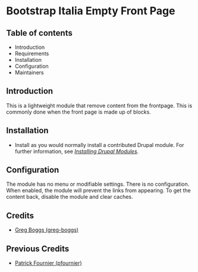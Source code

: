 # Bootstrap Italia Empty Front Page

## Table of contents

- Introduction
- Requirements
- Installation
- Configuration
- Maintainers

## Introduction

This is a lightweight module that remove content from the frontpage. This is
commonly done when the front page is made up of blocks.

## Installation

- Install as you would normally install a contributed Drupal module. For further
  information, see _[Installing Drupal Modules]_.

[Installing Drupal Modules]: https://www.drupal.org/docs/extending-drupal/installing-drupal-modules

## Configuration

The module has no menu or modifiable settings. There is no configuration. When
enabled, the module will prevent the links from appearing. To get the content
back, disable the module and clear caches.


## Credits

- [Greg Boggs (greg-boggs)](https://www.drupal.org/u/greg-boggs)

## Previous Credits
- [Patrick Fournier (pfournier)](https://www.drupal.org/u/pfournier)
